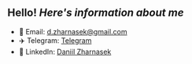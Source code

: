 ## Hello! _Here's information about me_
- 📧 Email: [d.zharnasek@gmail.com](mailto:d.zharnasek@gmail.com)
- ✈️ Telegram: [Telegram](https://t.me/sunitsy)
- 💼 LinkedIn: [Daniil Zharnasek](https://www.linkedin.com/in/daniil-zharnasek-178049316)
